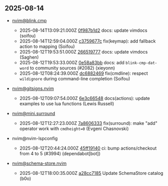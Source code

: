 ## 2025-08-14

* nvim@blink.cmp
  - 2025-08-14T13:09:21.000Z [0f987b1d2](https://github.com/Saghen/blink.cmp/commit/0f987b1d23322ded2bae5b7c1cd282a10b633301) docs: update vimdocs (soifou)
  - 2025-08-14T12:59:04.000Z [c3759677c](https://github.com/Saghen/blink.cmp/commit/c3759677caa289e6e6b5f37b191007eddefc1d3e) fix(keymap): add fallback action to <C-y> mapping (Soifou)
  - 2025-08-12T19:53:51.000Z [266519777](https://github.com/Saghen/blink.cmp/commit/2665197779e3ba4db58a91dbffac0026b9fcc2e9) docs: update vimdocs (Saghen)
  - 2025-08-12T19:53:33.000Z [0e58a83bb](https://github.com/Saghen/blink.cmp/commit/0e58a83bb7db0be10c688133959d0d46542353bc) docs: add `blink-cmp-dat-word` to community sources (#2082) (xieyonn)
  - 2025-08-12T08:24:39.000Z [dc6882469](https://github.com/Saghen/blink.cmp/commit/dc6882469bf3b98e078888f86bb68ad90d395c7e) fix(cmdline): respect `wildignore` during command-line completion (Soifou)

* nvim@gitsigns.nvim
  - 2025-08-12T09:07:54.000Z [6e3c66548](https://github.com/lewis6991/gitsigns.nvim/commit/6e3c66548035e50db7bd8e360a29aec6620c3641) docs(actions): update examples to use lua functions (Lewis Russell)

* nvim@mini.surround
  - 2025-08-12T12:27:23.000Z [7a8606333](https://github.com/echasnovski/mini.surround/commit/7a8606333affe7ce637a0ba91bbafc46fc42bfa0) fix(surround): make "add" operator work with `cmdheight=0` (Evgeni Chasnovski)

* nvim@nvim-lspconfig
  - 2025-08-12T20:44:24.000Z [45ff19140](https://github.com/neovim/nvim-lspconfig/commit/45ff1914044de7dbd4cd85053dc09f47312a2f4d) ci: bump actions/checkout from 4 to 5 (#3994) (dependabot[bot])

* nvim@schema-store.nvim
  - 2025-08-12T18:00:35.000Z [a28cc7185](https://github.com/b0o/SchemaStore.nvim/commit/a28cc71857f11a7370d81f5ba3c1f5bb8383b732) Update SchemaStore catalog (b0o)